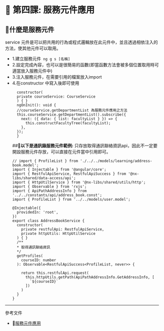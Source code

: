 # 📌 第四課: 服務元件應用

## 📌**什麼是服務元件**
service 元件是可以把共用的行為或程式邏輯放在此元件中，並且透過相依注入的方法，使其他元件可以取用。
- 1.建立服務元件` ng g s [名稱]`
- 2.設定完成內容，也可以是很簡易的函數(即當函數方法會被多個位置取用時可適當放入服務元件中)
- 3.注入服務元件，在需要引用的檔案放入import
- 4.在constructor 中寫入後即可使用
  ```
    constructor(
    private courseService: CourseService
    ) { }
    ngOnInit(): void {
    //courseService.getDepartmentList 為服務元件應用之方法
    this.courseService.getDepartmentList().subscribe({
      next: ({ data: { list: facultyList } }) => {
        this.constructFacultyTree(facultyList);
      },
    });
    }
  ```
  ##📌**以下是通訊錄服務元件範例:**
  只存放取得通訊聯絡資訊api，因此不一定要開設服務元件存放，可以直接在元件當中引用即可。
  ```
  // import { ProfileList } from './../../models/learning/address-book.model';
  import { Injectable } from '@angular/core';
  import { RestfulApiService, RestfulApiSuccess } from '@nx-libs/shared/data-access/api';
  import { HttpUtilService } from '@nx-libs/shared/utils/http';
  import { Observable } from 'rxjs';
  import { ApiPathAddressInfo } from '../../constants/api/address_book.const';
  import { ProfileList } from '../../models/user.model';
  
  @Injectable({
    providedIn: 'root',
  })
  export class AddressBookService {
    constructor(
      private restfulApi: RestfulApiService,
      private httpUtils: HttpUtilService
    ) { }
    /**
    * 取得通訊聯絡資訊
    */
    getProfiles(
      courseID: number
    ): Observable<RestfulApiSuccess<ProfileList, never>> {
  
      return this.restfulApi.request(
        this.httpUtils.getPath(ApiPathAddressInfo.GetAddressInfo, [
          `${courseID}`
        ])
      )
    }
  }

  ```
---
參考文件
- 📌[服務元件應用](https://ithelp.ithome.com.tw/m/articles/10241385)



